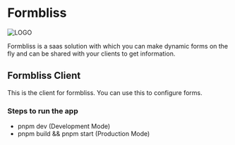 <h1>Formbliss</h1>
<img src="https://github.com/Akshay-Priyadarshi/formbliss-client/blob/main/public/android-chrome-192x192.png?raw=true" alt="LOGO"/>
<p>
    Formbliss is a saas solution with which you can make dynamic forms on the fly and can be shared with your clients to get information.
</p>

<h2>
    Formbliss Client
</h2>
<p>
    This is the client for formbliss. You can use this to configure forms.
</p>
<h3>
    Steps to run the app 
</h3>
<ul>
    <li>pnpm dev (Development Mode)</li>
    <li>pnpm build && pnpm start (Production Mode)</li>
</ul>

